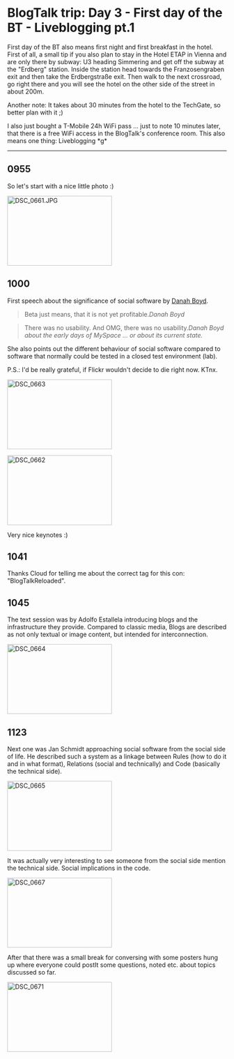 # BlogTalk trip: Day 3 - First day of the BT - Liveblogging pt.1

First day of the BT also means first night and first breakfast in the hotel. First of all, a small tip if you also plan to stay in the Hotel ETAP in Vienna and are only there by subway: U3 heading Simmering and get off the subway at the "Erdberg" station. Inside the station head towards the Franzosengraben exit and then take the Erdbergstraße exit. Then walk to the next crossroad, go right there and you will see the hotel on the other side of the street in about 200m.

Another note: It takes about 30 minutes from the hotel to the TechGate, so better plan with it ;)

I also just bought a T-Mobile 24h WiFi pass ... just to note 10 minutes later, that there is a free WiFi access in the BlogTalk's conference room. This also means one thing: Liveblogging \*g\*



-------------------------------



## 0955

So let's start with a nice little photo :)

<a class="figure" href="http://www.flickr.com/photos/zerok/258356524/" title="Photo Sharing"><img src="http://static.flickr.com/107/258356524_d7c90c202c_m.jpg" width="240" height="160" alt="DSC_0661.JPG" /></a>

## 1000

First speech about the significance of social software by [Danah Boyd](http://www.zephoria.org/thoughts/). 

<blockquote>Beta just means, that it is not yet profitable.<cite>Danah Boyd</cite></blockquote>

<blockquote>There was no usability. And OMG, there was no usability.<cite>Danah Boyd about the early days of MySpace ... or about its current state.</blockquote>

She also points out the different behaviour of social software compared to software that normally could be tested in a closed test environment (lab).

P.S.: I'd be really grateful, if Flickr wouldn't decide to die right now. KTnx.

<a class="figure" href="http://www.flickr.com/photos/zerok/258371459/" title="Photo Sharing"><img src="http://static.flickr.com/83/258371459_b2319ff8a7_m.jpg" width="240" height="160" alt="DSC_0663" /></a>

<a class="figure" href="http://www.flickr.com/photos/zerok/258371457/" title="Photo Sharing"><img src="http://static.flickr.com/122/258371457_21c6cbd412_m.jpg" width="240" height="160" alt="DSC_0662" /></a>

Very nice keynotes :)

## 1041

Thanks Cloud for telling me about the correct tag for this con: "BlogTalkReloaded".

## 1045

The text session was by Adolfo Estallela introducing blogs and the infrastructure they provide. Compared to classic media, Blogs are described as not only textual or image content, but intended for interconnection.

<a class="figure" href="http://www.flickr.com/photos/zerok/258383015/" title="Photo Sharing"><img src="http://static.flickr.com/79/258383015_3c3f128ebb_m.jpg" width="240" height="160" alt="DSC_0664" /></a>

## 1123

Next one was Jan Schmidt approaching social software from the social side of life. He described such a system as a linkage between Rules (how to do it and in what format), Relations (social and technically) and Code (basically the technical side). 

<a class="figure" href="http://www.flickr.com/photos/zerok/258404888/" title="Photo Sharing"><img src="http://static.flickr.com/93/258404888_3d4c2e93e7_m.jpg" width="240" height="160" alt="DSC_0665" /></a>

It was actually very interesting to see someone from the social side mention the technical side. Social implications in the code.

<a class="figure" href="http://www.flickr.com/photos/zerok/258404890/" title="Photo Sharing"><img src="http://static.flickr.com/85/258404890_33ef34389f_m.jpg" width="240" height="160" alt="DSC_0667" /></a>

After that there was a small break for conversing with some posters hung up where everyone could postIt some questions, noted etc. about topics discussed so far.

<a class="figure" href="http://www.flickr.com/photos/zerok/258404892/" title="Photo Sharing"><img src="http://static.flickr.com/88/258404892_83ccbcc156_m.jpg" width="240" height="160" alt="DSC_0671" /></a>